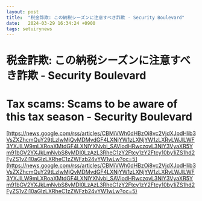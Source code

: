 ```yaml
---
layout: post
title:  "税金詐欺: この納税シーズンに注意すべき詐欺 - Security Boulevard"
date:   2024-03-29 16:34:24 +0900
tags: setuirynews 
---
```


# 税金詐欺: この納税シーズンに注意すべき詐欺 - Security Boulevard



# Tax scams: Scams to be aware of this tax season - Security Boulevard

[https://news.google.com/rss/articles/CBMiVWh0dHBzOi8vc2VjdXJpdHlib3VsZXZhcmQuY29tLzIwMjQvMDMvdGF4LXNjYW1zLXNjYW1zLXRvLWJlLWF3YXJlLW9mLXRoaXMtdGF4LXNlYXNvbi_SAVlodHRwczovL3NlY3VyaXR5Ym91bGV2YXJkLmNvbS8yMDI0LzAzL3RheC1zY2Ftcy1zY2Ftcy10by1iZS1hd2FyZS1vZi10aGlzLXRheC1zZWFzb24vYW1wLw?oc=5](https://news.google.com/rss/articles/CBMiVWh0dHBzOi8vc2VjdXJpdHlib3VsZXZhcmQuY29tLzIwMjQvMDMvdGF4LXNjYW1zLXNjYW1zLXRvLWJlLWF3YXJlLW9mLXRoaXMtdGF4LXNlYXNvbi_SAVlodHRwczovL3NlY3VyaXR5Ym91bGV2YXJkLmNvbS8yMDI0LzAzL3RheC1zY2Ftcy1zY2Ftcy10by1iZS1hd2FyZS1vZi10aGlzLXRheC1zZWFzb24vYW1wLw?oc=5)


